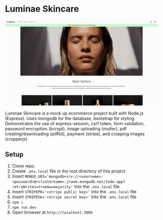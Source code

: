 # Luminae Skincare

![ECOMApp](/public/images/screenshot.png)

Luminae Skincare is a mock up ecommerce project built with Node.js (Express). Uses mongodb for the database, bootstrap for styling. Demonstrates the use of express-session, csrf token, form validation, password encryption (bcrypt), image uploading (multer), pdf creating/downloading (pdfkit), payment (stripe), and cropping images (cropperjs).

## Setup

1. Clone repo
2. Create `.env.local` file in the root directory of this project
3. Insert `MONGO_URI='mongodb+srv://<username>:<password>@<clustername>.jrwem.mongodb.net/todo-app?retryWrites=true&w=majority'` into the `.env.local` file
4. Insert `STRIPEPK='<stripe public key>'` into the `.env.local` file
5. Insert `STRIPESK='<stripe secret key>'` into the `.env.local` file
6. `npm i`
7. `npm run dev`
8. Open browser at `http://localhost:3000`
